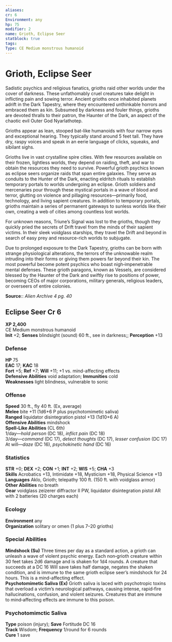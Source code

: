 ```yaml
---
aliases: 
cr: 6
Environment: any
hp: 75
modifier: 2
name: Grioth, Eclipse Seer
statblock: true
tags: 
Type: CE Medium monstrous humanoid  
---
```


# Grioth, Eclipse Seer

Sadistic psychics and religious fanatics, grioths raid other worlds under the cover of darkness. These unfathomably cruel creatures take delight in inflicting pain and sowing terror. Ancient grioths once inhabited planets adrift in the Dark Tapestry, where they encountered unthinkable horrors and embraced them as kin. Subsumed by darkness and fouler things, grioths are devoted thralls to their patron, the Haunter of the Dark, an aspect of the chaotic evil Outer God Nyarlathotep.

Grioths appear as lean, stooped bat-like humanoids with four narrow eyes and exceptional hearing. They typically stand around 5 feet tall. They have dry, raspy voices and speak in an eerie language of clicks, squeaks, and sibilant sighs.

Grioths live in vast crystalline spire cities. With few resources available on their frozen, lightless worlds, they depend on raiding, theft, and war to obtain the resources they need to survive. Powerful grioth psychics known as eclipse seers organize raids that span entire galaxies. They serve as conduits to the Hunter of the Dark, enacting eldritch rituals to establish temporary portals to worlds undergoing an eclipse. Grioth soldiers and mercenaries pour through these mystical portals in a wave of blood and terror, glutting on violence and pillaging resources—primarily food, technology, and living sapient creatures. In addition to temporary portals, grioths maintain a series of permanent gateways to sunless worlds like their own, creating a web of cities among countless lost worlds.

For unknown reasons, Triune’s Signal was lost to the grioths, though they quickly pried the secrets of Drift travel from the minds of their sapient victims. In their sleek voidglass starships, they travel the Drift and beyond in search of easy prey and resource-rich worlds to subjugate.

Due to prolonged exposure to the Dark Tapestry, grioths can be born with strange physiological alterations, the terrors of the unknowable realm intruding into their forms or giving them powers far beyond their kin. The most powerful become potent psychics who boast nigh‑impenetrable mental defenses. These grioth paragons, known as Vessels, are considered blessed by the Haunter of the Dark and swiftly rise to positions of power, becoming CEOs of major corporations, military generals, religious leaders, or overseers of entire colonies.

**Source**:: _Alien Archive 4 pg. 40_

## Eclipse Seer Cr 6

**XP 2,400**  
CE Medium monstrous humanoid  
**Init** +2; **Senses** blindsight (sound) 60 ft., see in darkness;; **Perception** +13  

### Defense

**HP** 75  
**EAC** 17; **KAC** 18  
**Fort** +5; **Ref** +7; **Will** +11; +1 vs. mind-affecting effects  
**Defensive Abilities** void adaptation; **Immunities** cold  
**Weaknesses** light blindness, vulnerable to sonic

### Offense

**Speed** 30 ft., fly 40 ft. (Ex, average)  
**Melee** bite +11 (1d6+6 P plus psychotomimetic saliva)  
**Ranged** liquidator disintegration pistol +13 (1d10+6 A)  
**Offensive Abilities** mindshock  
**Spell-Like Abilities** (CL 6th)  
1/day—_hold person_ (DC 18), _inflict pain_ (DC 18)  
3/day—_command_ (DC 17), _detect thoughts_ (DC 17), _lesser confusion_ (DC 17)  
At will—_daze_ (DC 16), _psychokinetic hand_ (DC 16)

### Statistics

**STR** +0; **DEX** +2; **CON** +1; **INT** +2; **WIS** +5; **CHA** +3  
**Skills** Acrobatics +13, Intimidate +18, Mysticism +18, Physical Science +13  
**Languages** Aklo, Grioth; telepathy 100 ft. (150 ft. with voidglass armor)  
**Other Abilities** no breath  
**Gear** voidglass zeizerer diffractor II PW, liquidator disintegration pistol AR with 2 batteries (20 charges each)

### Ecology

**Environment** any  
**Organization** solitary or omen (1 plus 7–20 grioths)

### Special Abilities

**Mindshock (Su)** Three times per day as a standard action, a grioth can unleash a wave of violent psychic energy. Each non‑grioth creature within 30 feet takes 2d6 damage and is shaken for 1d4 rounds. A creature that succeeds at a DC 16 Will save takes half damage, negates the shaken condition, and is immune to the same grioth eclipse seer’s mindshock for 24 hours. This is a mind-affecting effect.  
**Psychotomimetic Saliva (Ex)** Grioth saliva is laced with psychotropic toxins that overload a victim’s neurological pathways, causing intense, rapid‑fire hallucinations, confusion, and violent seizures. Creatures that are immune to mind‑affecting effects are immune to this poison.

### Psychotomimctic Saliva

**Type** poison (injury); **Save** Fortitude DC 16  
**Track** Wisdom; **Frequency** 1/round for 6 rounds  
**Cure** 1 save
